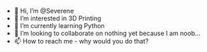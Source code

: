 - 👋 Hi, I’m @Severene
- 👀 I’m interested in 3D Printing
- 🌱 I’m currently learning Python
- 💞️ I’m looking to collaborate on nothing yet because I am noob...
- 📫 How to reach me - why would you do that?

<!---
Severene/Severene is a ✨ special ✨ repository because its `README.md` (this file) appears on your GitHub profile.
You can click the Preview link to take a look at your changes.
--->
